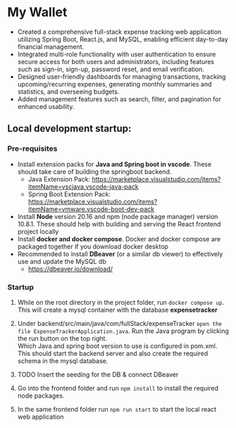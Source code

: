 # My Wallet

- Created a comprehensive full-stack expense tracking web application utilizing Spring Boot, React.js, and MySQL, enabling efficient day-to-day financial management.
- Integrated multi-role functionality with user authentication to ensure secure access for both users and administrators, including features such as sign-in, sign-up, password reset, and email verification.
- Designed user-friendly dashboards for managing transactions, tracking upcoming/recurring expenses, generating monthly summaries and statistics, and overseeing budgets.
- Added management features such as search, filter, and pagination for enhanced usability.
  
## Local development startup:

### Pre-requisites

- Install extension packs for <b>Java and Spring boot in vscode</b>. These should take care of building the springboot backend.
  - Java Extension Pack: https://marketplace.visualstudio.com/items?itemName=vscjava.vscode-java-pack
  - Spring Boot Extension Pack: https://marketplace.visualstudio.com/items?itemName=vmware.vscode-boot-dev-pack
- Install <b>Node</b> version 20.16 and npm (node package manager) version 10.8.1. These should help with building and serving the React frontend project locally
- Install <b>docker and docker compose</b>. Docker and docker compose are packaged together if you download docker desktop
- Recommended to install <b>DBeaver</b> (or a similar db viewer) to effectively use and update the MySQL db
  - https://dbeaver.io/download/

### Startup

1. While on the root directory in the project folder, run `docker compose up`. This will create a mysql container with the database <b>expensetracker</b>

2. Under backend/src/main/java/com/fullStack/expenseTracker `open the file ExpenseTrackerApplication.java`. Run the Java program by clicking the run button on the top right. 
<br>Which Java and spring boot version to use is configured in pom.xml. This should start the backend server and also create the required schema in the mysql database.

3. TODO Insert the seeding for the DB & connect DBeaver

4. Go into the frontend folder and run `npm install` to install the required node packages.

5. In the same frontend folder run `npm run start` to start the local react web application
